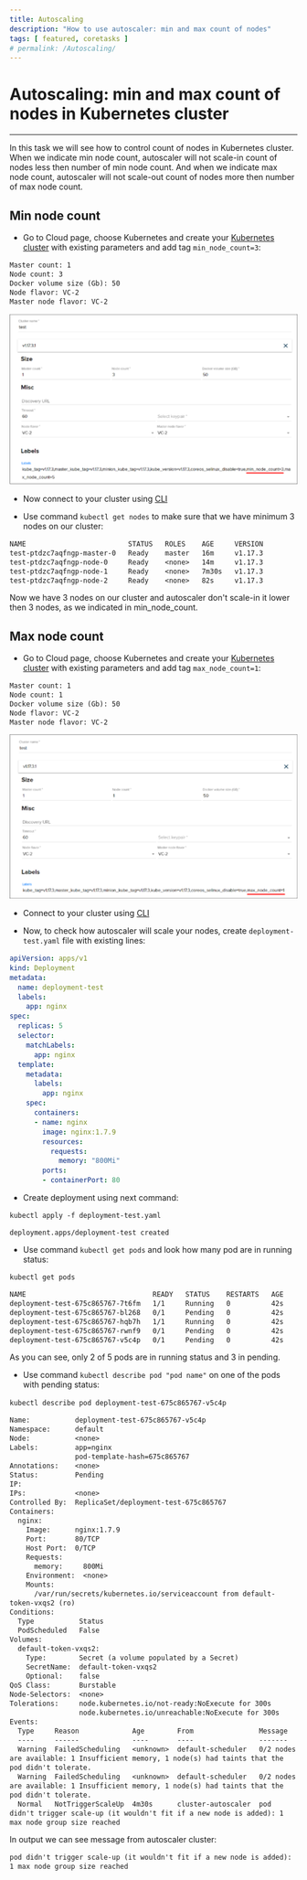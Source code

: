 ```yaml
---
title: Autoscaling
description: "How to use autoscaler: min and max count of nodes" 
tags: [ featured, coretasks ]
# permalink: /Autoscaling/
---
```

# Autoscaling: min and max count of nodes in Kubernetes cluster
---

In this task we will see how to control count of nodes in Kubernetes cluster. When we indicate min node count, autoscaler will not scale-in count of nodes less then number of min node count. And when we indicate max node count, autoscaler will not scale-out count of nodes more then number of max node count.


## Min node count

- Go to Cloud page, choose Kubernetes and create your [Kubernetes cluster](https://ventuscloud.eu/docs/Kubernetes/Kubernetes%20Cluster) with existing parameters and add tag `min_node_count=3`:

```
Master count: 1
Node count: 3
Docker volume size (Gb): 50
Node flavor: VC-2
Master node flavor: VC-2
```

![](../../assets/img/autoscaling/min_node_count.png)   

- Now connect to your cluster using [CLI](https://ventuscloud.eu/docs/Kubernetes/access-by-cli)  

- Use command `kubectl get nodes` to make sure that we have minimum 3 nodes on our cluster:

```
NAME                         STATUS   ROLES    AGE     VERSION
test-ptdzc7aqfngp-master-0   Ready    master   16m     v1.17.3
test-ptdzc7aqfngp-node-0     Ready    <none>   14m     v1.17.3
test-ptdzc7aqfngp-node-1     Ready    <none>   7m30s   v1.17.3
test-ptdzc7aqfngp-node-2     Ready    <none>   82s     v1.17.3
```
Now we have 3 nodes on our cluster and autoscaler don't scale-in it lower then 3 nodes, as we indicated in min_node_count. 

## Max node count

- Go to Cloud page, choose Kubernetes and create your [Kubernetes cluster](https://ventuscloud.eu/docs/Kubernetes/Kubernetes%20Cluster) with existing parameters and add tag `max_node_count=1`:

```
Master count: 1
Node count: 1
Docker volume size (Gb): 50
Node flavor: VC-2
Master node flavor: VC-2
```

![](../../assets/img/autoscaling/max_node_count.png) 

- Connect to your cluster using [CLI](https://ventuscloud.eu/docs/Kubernetes/access-by-cli)

- Now, to check how autoscaler will scale your nodes, create `deployment-test.yaml` file with existing lines:    

```yaml
apiVersion: apps/v1
kind: Deployment
metadata:
  name: deployment-test
  labels:
    app: nginx
spec:
  replicas: 5
  selector:
    matchLabels:
      app: nginx
  template:
    metadata:
      labels:
        app: nginx
    spec:
      containers:
      - name: nginx
        image: nginx:1.7.9
        resources:
          requests:
            memory: "800Mi"
        ports:
        - containerPort: 80
```
- Create deployment using next command:   
```
kubectl apply -f deployment-test.yaml
```
```
deployment.apps/deployment-test created
```

- Use command `kubectl get pods` and look how many pod are in running status: 

```
kubectl get pods
```
```
NAME                               READY   STATUS    RESTARTS   AGE
deployment-test-675c865767-7t6fm   1/1     Running   0          42s
deployment-test-675c865767-bl268   0/1     Pending   0          42s
deployment-test-675c865767-hqb7h   1/1     Running   0          42s
deployment-test-675c865767-rwnf9   0/1     Pending   0          42s
deployment-test-675c865767-v5c4p   0/1     Pending   0          42s
```
As you can see, only 2 of 5 pods are in running status and 3 in pending. 

- Use command  `kubectl describe pod "pod name"` on one of the pods with pending status: 

`kubectl describe pod deployment-test-675c865767-v5c4p`

```concole
Name:           deployment-test-675c865767-v5c4p
Namespace:      default
Node:           <none>
Labels:         app=nginx
                pod-template-hash=675c865767
Annotations:    <none>
Status:         Pending
IP:
IPs:            <none>
Controlled By:  ReplicaSet/deployment-test-675c865767
Containers:
  nginx:
    Image:      nginx:1.7.9
    Port:       80/TCP
    Host Port:  0/TCP
    Requests:
      memory:     800Mi
    Environment:  <none>
    Mounts:
      /var/run/secrets/kubernetes.io/serviceaccount from default-token-vxqs2 (ro)
Conditions:
  Type           Status
  PodScheduled   False
Volumes:
  default-token-vxqs2:
    Type:        Secret (a volume populated by a Secret)
    SecretName:  default-token-vxqs2
    Optional:    false
QoS Class:       Burstable
Node-Selectors:  <none>
Tolerations:     node.kubernetes.io/not-ready:NoExecute for 300s
                 node.kubernetes.io/unreachable:NoExecute for 300s
Events:
  Type     Reason             Age        From                Message
  ----     ------             ----       ----                -------
  Warning  FailedScheduling   <unknown>  default-scheduler   0/2 nodes are available: 1 Insufficient memory, 1 node(s) had taints that the pod didn't tolerate.
  Warning  FailedScheduling   <unknown>  default-scheduler   0/2 nodes are available: 1 Insufficient memory, 1 node(s) had taints that the pod didn't tolerate.
  Normal   NotTriggerScaleUp  4m30s      cluster-autoscaler  pod didn't trigger scale-up (it wouldn't fit if a new node is added): 1 max node group size reached
```
In output we can see message from autoscaler cluster:

```
pod didn't trigger scale-up (it wouldn't fit if a new node is added): 1 max node group size reached
```
